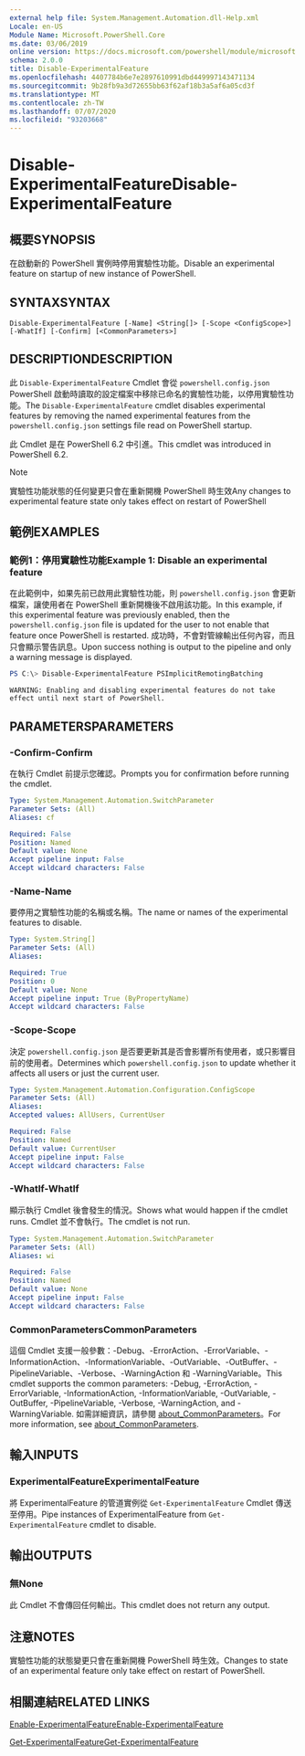 ```yaml
---
external help file: System.Management.Automation.dll-Help.xml
Locale: en-US
Module Name: Microsoft.PowerShell.Core
ms.date: 03/06/2019
online version: https://docs.microsoft.com/powershell/module/microsoft.powershell.core/disable-experimentalfeature?view=powershell-7&WT.mc_id=ps-gethelp
schema: 2.0.0
title: Disable-ExperimentalFeature
ms.openlocfilehash: 4407784b6e7e2897610991dbd449997143471134
ms.sourcegitcommit: 9b28fb9a3d72655bb63f62af18b3a5af6a05cd3f
ms.translationtype: MT
ms.contentlocale: zh-TW
ms.lasthandoff: 07/07/2020
ms.locfileid: "93203668"
---
```

# <span data-ttu-id="d1b83-102">Disable-ExperimentalFeature</span><span class="sxs-lookup"><span data-stu-id="d1b83-102">Disable-ExperimentalFeature</span></span>

## <span data-ttu-id="d1b83-103">概要</span><span class="sxs-lookup"><span data-stu-id="d1b83-103">SYNOPSIS</span></span>
<span data-ttu-id="d1b83-104">在啟動新的 PowerShell 實例時停用實驗性功能。</span><span class="sxs-lookup"><span data-stu-id="d1b83-104">Disable an experimental feature on startup of new instance of PowerShell.</span></span>

## <span data-ttu-id="d1b83-105">SYNTAX</span><span class="sxs-lookup"><span data-stu-id="d1b83-105">SYNTAX</span></span>

```
Disable-ExperimentalFeature [-Name] <String[]> [-Scope <ConfigScope>] [-WhatIf] [-Confirm] [<CommonParameters>]
```

## <span data-ttu-id="d1b83-106">DESCRIPTION</span><span class="sxs-lookup"><span data-stu-id="d1b83-106">DESCRIPTION</span></span>

<span data-ttu-id="d1b83-107">此 `Disable-ExperimentalFeature` Cmdlet 會從 `powershell.config.json` PowerShell 啟動時讀取的設定檔案中移除已命名的實驗性功能，以停用實驗性功能。</span><span class="sxs-lookup"><span data-stu-id="d1b83-107">The `Disable-ExperimentalFeature` cmdlet disables experimental features by removing the named experimental features from the `powershell.config.json` settings file read on PowerShell startup.</span></span>

<span data-ttu-id="d1b83-108">此 Cmdlet 是在 PowerShell 6.2 中引進。</span><span class="sxs-lookup"><span data-stu-id="d1b83-108">This cmdlet was introduced in PowerShell 6.2.</span></span>

> [!NOTE]
> <span data-ttu-id="d1b83-109">實驗性功能狀態的任何變更只會在重新開機 PowerShell 時生效</span><span class="sxs-lookup"><span data-stu-id="d1b83-109">Any changes to experimental feature state only takes effect on restart of PowerShell</span></span>

## <span data-ttu-id="d1b83-110">範例</span><span class="sxs-lookup"><span data-stu-id="d1b83-110">EXAMPLES</span></span>

### <span data-ttu-id="d1b83-111">範例1：停用實驗性功能</span><span class="sxs-lookup"><span data-stu-id="d1b83-111">Example 1: Disable an experimental feature</span></span>

<span data-ttu-id="d1b83-112">在此範例中，如果先前已啟用此實驗性功能，則 `powershell.config.json` 會更新檔案，讓使用者在 PowerShell 重新開機後不啟用該功能。</span><span class="sxs-lookup"><span data-stu-id="d1b83-112">In this example, if this experimental feature was previously enabled, then the `powershell.config.json` file is updated for the user to not enable that feature once PowerShell is restarted.</span></span>
<span data-ttu-id="d1b83-113">成功時，不會對管線輸出任何內容，而且只會顯示警告訊息。</span><span class="sxs-lookup"><span data-stu-id="d1b83-113">Upon success nothing is output to the pipeline and only a warning message is displayed.</span></span>

```powershell
PS C:\> Disable-ExperimentalFeature PSImplicitRemotingBatching
```

```Output
WARNING: Enabling and disabling experimental features do not take effect until next start of PowerShell.
```

## <span data-ttu-id="d1b83-114">PARAMETERS</span><span class="sxs-lookup"><span data-stu-id="d1b83-114">PARAMETERS</span></span>

### <span data-ttu-id="d1b83-115">-Confirm</span><span class="sxs-lookup"><span data-stu-id="d1b83-115">-Confirm</span></span>

<span data-ttu-id="d1b83-116">在執行 Cmdlet 前提示您確認。</span><span class="sxs-lookup"><span data-stu-id="d1b83-116">Prompts you for confirmation before running the cmdlet.</span></span>

```yaml
Type: System.Management.Automation.SwitchParameter
Parameter Sets: (All)
Aliases: cf

Required: False
Position: Named
Default value: None
Accept pipeline input: False
Accept wildcard characters: False
```

### <span data-ttu-id="d1b83-117">-Name</span><span class="sxs-lookup"><span data-stu-id="d1b83-117">-Name</span></span>

<span data-ttu-id="d1b83-118">要停用之實驗性功能的名稱或名稱。</span><span class="sxs-lookup"><span data-stu-id="d1b83-118">The name or names of the experimental features to disable.</span></span>

```yaml
Type: System.String[]
Parameter Sets: (All)
Aliases:

Required: True
Position: 0
Default value: None
Accept pipeline input: True (ByPropertyName)
Accept wildcard characters: False
```

### <span data-ttu-id="d1b83-119">-Scope</span><span class="sxs-lookup"><span data-stu-id="d1b83-119">-Scope</span></span>

<span data-ttu-id="d1b83-120">決定 `powershell.config.json` 是否要更新其是否會影響所有使用者，或只影響目前的使用者。</span><span class="sxs-lookup"><span data-stu-id="d1b83-120">Determines which `powershell.config.json` to update whether it affects all users or just the current user.</span></span>

```yaml
Type: System.Management.Automation.Configuration.ConfigScope
Parameter Sets: (All)
Aliases:
Accepted values: AllUsers, CurrentUser

Required: False
Position: Named
Default value: CurrentUser
Accept pipeline input: False
Accept wildcard characters: False
```

### <span data-ttu-id="d1b83-121">-WhatIf</span><span class="sxs-lookup"><span data-stu-id="d1b83-121">-WhatIf</span></span>

<span data-ttu-id="d1b83-122">顯示執行 Cmdlet 後會發生的情況。</span><span class="sxs-lookup"><span data-stu-id="d1b83-122">Shows what would happen if the cmdlet runs.</span></span>
<span data-ttu-id="d1b83-123">Cmdlet 並不會執行。</span><span class="sxs-lookup"><span data-stu-id="d1b83-123">The cmdlet is not run.</span></span>

```yaml
Type: System.Management.Automation.SwitchParameter
Parameter Sets: (All)
Aliases: wi

Required: False
Position: Named
Default value: None
Accept pipeline input: False
Accept wildcard characters: False
```

### <span data-ttu-id="d1b83-124">CommonParameters</span><span class="sxs-lookup"><span data-stu-id="d1b83-124">CommonParameters</span></span>

<span data-ttu-id="d1b83-125">這個 Cmdlet 支援一般參數：-Debug、-ErrorAction、-ErrorVariable、-InformationAction、-InformationVariable、-OutVariable、-OutBuffer、-PipelineVariable、-Verbose、-WarningAction 和 -WarningVariable。</span><span class="sxs-lookup"><span data-stu-id="d1b83-125">This cmdlet supports the common parameters: -Debug, -ErrorAction, -ErrorVariable, -InformationAction, -InformationVariable, -OutVariable, -OutBuffer, -PipelineVariable, -Verbose, -WarningAction, and -WarningVariable.</span></span> <span data-ttu-id="d1b83-126">如需詳細資訊，請參閱 [about_CommonParameters](https://go.microsoft.com/fwlink/?LinkID=113216)。</span><span class="sxs-lookup"><span data-stu-id="d1b83-126">For more information, see [about_CommonParameters](https://go.microsoft.com/fwlink/?LinkID=113216).</span></span>

## <span data-ttu-id="d1b83-127">輸入</span><span class="sxs-lookup"><span data-stu-id="d1b83-127">INPUTS</span></span>

### <span data-ttu-id="d1b83-128">ExperimentalFeature</span><span class="sxs-lookup"><span data-stu-id="d1b83-128">ExperimentalFeature</span></span>

<span data-ttu-id="d1b83-129">將 ExperimentalFeature 的管道實例從 `Get-ExperimentalFeature` Cmdlet 傳送至停用。</span><span class="sxs-lookup"><span data-stu-id="d1b83-129">Pipe instances of ExperimentalFeature from `Get-ExperimentalFeature` cmdlet to disable.</span></span>

## <span data-ttu-id="d1b83-130">輸出</span><span class="sxs-lookup"><span data-stu-id="d1b83-130">OUTPUTS</span></span>

### <span data-ttu-id="d1b83-131">無</span><span class="sxs-lookup"><span data-stu-id="d1b83-131">None</span></span>

<span data-ttu-id="d1b83-132">此 Cmdlet 不會傳回任何輸出。</span><span class="sxs-lookup"><span data-stu-id="d1b83-132">This cmdlet does not return any output.</span></span>

## <span data-ttu-id="d1b83-133">注意</span><span class="sxs-lookup"><span data-stu-id="d1b83-133">NOTES</span></span>

<span data-ttu-id="d1b83-134">實驗性功能的狀態變更只會在重新開機 PowerShell 時生效。</span><span class="sxs-lookup"><span data-stu-id="d1b83-134">Changes to state of an experimental feature only take effect on restart of PowerShell.</span></span>

## <span data-ttu-id="d1b83-135">相關連結</span><span class="sxs-lookup"><span data-stu-id="d1b83-135">RELATED LINKS</span></span>

[<span data-ttu-id="d1b83-136">Enable-ExperimentalFeature</span><span class="sxs-lookup"><span data-stu-id="d1b83-136">Enable-ExperimentalFeature</span></span>](Enable-ExperimentalFeature.md)

[<span data-ttu-id="d1b83-137">Get-ExperimentalFeature</span><span class="sxs-lookup"><span data-stu-id="d1b83-137">Get-ExperimentalFeature</span></span>](Get-ExperimentalFeature.md)
